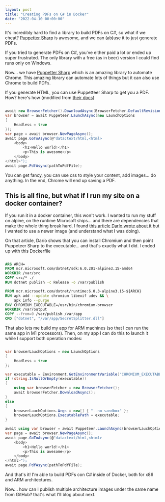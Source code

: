 ```yaml
---
layout: post
title: "Creating PDFs on C# in Docker"
date: "2022-04-10 00:00:00"
---
```

It's incredibly hard to find a library to build PDFs on C#, so what if we cheat? [Puppetter Sharp](https://www.puppeteersharp.com/) is awesome, and we can (ab)use it to just generate PDFs.

<!--more-->

If you tried to generate PDFs on C#, you've either paid a lot or ended up super frustrated. The only library with a free (as in beer) version I could find runs only on Windows.

Now... we have [Puppetter Sharp](https://www.puppeteersharp.com/) which is an amazing library to automate Chrome. This amazing library can automate lots of things but it can also use Chrome to build PDFs.

If you generate HTML, you can use Puppetteer Sharp to get you a PDF. How? here's how (modified from [their docs](https://www.puppeteersharp.com/api/index.html))

```c#

await new BrowserFetcher().DownloadAsync(BrowserFetcher.DefaultRevision);
var browser = await Puppeteer.LaunchAsync(new LaunchOptions
{
    Headless = true
});
var page = await browser.NewPageAsync();
await page.GoToAsync(@"data:text/html,<html>
    <body>
        <h1>Hello world!</h1>
        <p>This is awesome</p>
    </body>
</html>");
await page.PdfAsync(pathToPdfFile);

```

You can get fancy, you can use css to style your content, add images... do anything. In the end, Chrome will end up saving a PDF.

## This is all fine, but what if I run my site on a docker container?

If you run it in a docker container, this won't work. I wanted to run my stuff on alpine, on the runtime Microsoft ships... and there are dependencies that make the whole thing break hard. I found [this article Darío wrote about it](https://www.hardkoded.com/blog/puppeteer-sharp-docker) but I wanted to use a newer image (and understand what I was doing).

On that article, Darío shows that you can install Chromium and then point Puppeteer Sharp to the executable... and that's exactly what I did. I ended up with this Dockerfile

```Dockerfile

ARG ARCH=
FROM mcr.microsoft.com/dotnet/sdk:6.0.201-alpine3.15-amd64
WORKDIR /var/src
COPY src/* ./
RUN dotnet publish -c Release -o /var/publish

FROM mcr.microsoft.com/dotnet/runtime:6.0.3-alpine3.15-${ARCH}
RUN apk add --update chromium libexif udev && \
    apk info --purge
ENV CHROMIUM_EXECUTABLE=/usr/bin/chromium-browser
WORKDIR /var/output
COPY --from=0 /var/publish /var/app
CMD ["dotnet", "/var/app/SecretSplitter.dll"]

```

That also lets me build my app for ARM machines (so that I can run the same app in M1 processors). Then, on my app I can do this to launch it while I support both operation modes:

```c#

var browserLauchOptions = new LaunchOptions
{
    Headless = true
};

var executable = Environment.GetEnvironmentVariable("CHROMIUM_EXECUTABLE");
if (string.IsNullOrEmpty(executable))
{
    using var browserFetcher = new BrowserFetcher();
    await browserFetcher.DownloadAsync();
}
else
{
    browserLauchOptions.Args = new[] { "--no-sandbox" };
    browserLauchOptions.ExecutablePath = executable;
}

await using var browser = await Puppeteer.LaunchAsync(browserLauchOptions);
var page = await browser.NewPageAsync();
await page.GoToAsync(@"data:text/html,<html>
    <body>
        <h1>Hello world!</h1>
        <p>This is awesome</p>
    </body>
</html>");
await page.PdfAsync(pathToPdfFile);

```

And that's it! I'm able to build PDFs con C# inside of Docker, both for x86 and ARM architectures.

Now... how can I publish multiple architecture images under the same name from GitHub? that's what I'll blog about next.
